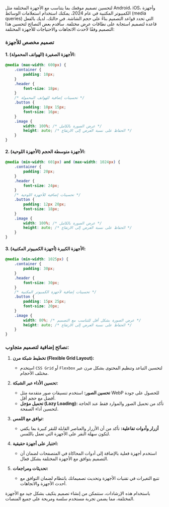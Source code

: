 لتحسين تصميم موقعك بما يتناسب مع الأجهزة المختلفة مثل Android، iOS، وأجهزة الكمبيوتر المكتبية في عام 2024، يمكنك استخدام استعلامات الوسائط (media queries) التي تحدد قواعد التصميم بناءً على حجم الشاشة. في حالتك، لديك بالفعل قاعدة لتصميم استجابة على نطاقات عرض مختلفة. سأقدم بعض النصائح لتحسين هذا التصميم وفقًا لأحدث الاتجاهات والاحتياجات للأجهزة المختلفة:

### تصميم مخصص للأجهزة

#### 1. **الأجهزة الصغيرة (الهواتف المحمولة):**
```css
@media (max-width: 600px) {
    .container {
        padding: 10px;
    }
    .header {
        font-size: 18px;
    }
    /* تحسينات إضافية للهواتف المحمولة */
    .button {
        padding: 10px 15px;
        font-size: 16px;
    }
    .image {
        width: 100%; /* عرض الصورة بالكامل */
        height: auto; /* الحفاظ على نسبة العرض إلى الارتفاع */
    }
}
```

#### 2. **الأجهزة متوسطة الحجم (الأجهزة اللوحية):**
```css
@media (min-width: 601px) and (max-width: 1024px) {
    .container {
        padding: 20px;
    }
    .header {
        font-size: 24px;
    }
    /* تحسينات إضافية للأجهزة اللوحية */
    .button {
        padding: 12px 20px;
        font-size: 18px;
    }
    .image {
        width: 100%; /* عرض الصورة بالكامل */
        height: auto; /* الحفاظ على نسبة العرض إلى الارتفاع */
    }
}
```

#### 3. **الأجهزة الكبيرة (أجهزة الكمبيوتر المكتبية):**
```css
@media (min-width: 1025px) {
    .container {
        padding: 30px;
    }
    .header {
        font-size: 30px;
    }
    /* تحسينات إضافية لأجهزة الكمبيوتر المكتبية */
    .button {
        padding: 15px 25px;
        font-size: 20px;
    }
    .image {
        width: 80%; /* عرض الصورة بشكل أقل للتناسب مع التصميم */
        height: auto; /* الحفاظ على نسبة العرض إلى الارتفاع */
    }
}
```

### نصائح إضافية لتصميم متجاوب:

1. **تخطيط شبكة مرن (Flexible Grid Layout):**
   - استخدم `CSS Grid` أو `Flexbox` لتحسين التباعد وتنظيم المحتوى بشكل مرن عبر مختلف الأحجام.

2. **تحسين الأداء عبر الشبكة:**
   - **تحسين الصور:** استخدم تنسيقات صور متقدمة مثل WebP للحصول على جودة أفضل مع حجم أقل.
   - **تحميل مؤجل (Lazy Loading):** تأكد من تحميل الصور والموارد فقط عند الحاجة لتحسين أداء الصفحة.

3. **توافق مع اللمس:**
   - **أزرار وأدوات تفاعلية:** تأكد من أن الأزرار والعناصر القابلة للنقر كبيرة بما يكفي لتكون سهلة النقر على الأجهزة التي تعمل باللمس.

4. **اختبار على أجهزة حقيقية:**
   - استخدم أجهزة فعلية بالإضافة إلى أدوات المحاكاة في المتصفحات لضمان أن التصميم يتوافق مع الأجهزة المختلفة بشكل فعال.

5. **تحديثات ومراجعات:**
   - تتبع التغيرات في تقنيات الأجهزة وتحديث تصميماتك بانتظام لضمان التوافق مع أحدث الأجهزة والاتجاهات.

باستخدام هذه الإرشادات، ستتمكن من إنشاء تصميم يتكيف بشكل جيد مع الأجهزة المختلفة، مما يضمن تجربة مستخدم سلسة ومريحة على جميع المنصات.
